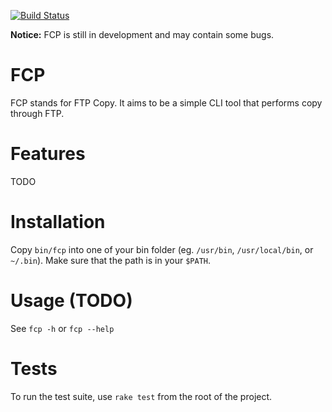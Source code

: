 [![Build Status](https://travis-ci.org/gilliek/fcp.png?branch=master)](https://travis-ci.org/gilliek/fcp)

**Notice:** FCP is still in development and may contain some bugs.

# FCP

FCP stands for FTP Copy. It aims to be a simple CLI tool that performs copy
through FTP.

# Features

TODO

# Installation

Copy `bin/fcp` into one of your bin folder (eg. `/usr/bin`, `/usr/local/bin`,
or `~/.bin`). Make sure that the path is in your `$PATH`.

# Usage (TODO)

See `fcp -h` or `fcp --help`

# Tests

To run the test suite, use `rake test` from the root of the project.

